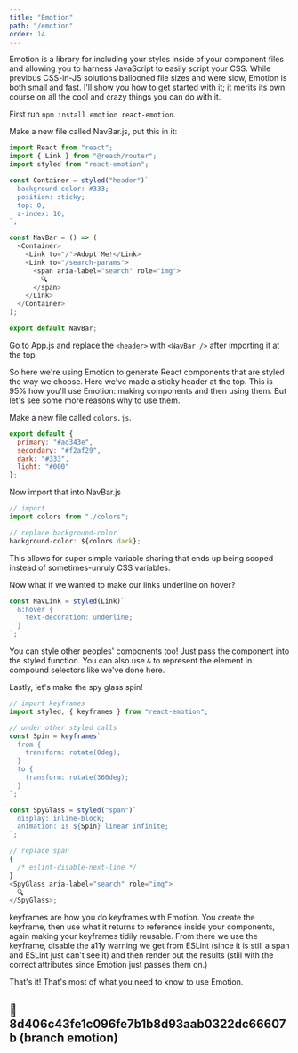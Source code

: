```yaml
---
title: "Emotion"
path: "/emotion"
order: 14
---
```


Emotion is a library for including your styles inside of your component files and allowing you to harness JavaScript to easily script your CSS. While previous CSS-in-JS solutions ballooned file sizes and were slow, Emotion is both small and fast. I'll show you how to get started with it; it merits its own course on all the cool and crazy things you can do with it.

First run `npm install emotion react-emotion`.

Make a new file called NavBar.js, put this in it:

```javascript
import React from "react";
import { Link } from "@reach/router";
import styled from "react-emotion";

const Container = styled("header")`
  background-color: #333;
  position: sticky;
  top: 0;
  z-index: 10;
`;

const NavBar = () => (
  <Container>
    <Link to="/">Adopt Me!</Link>
    <Link to="/search-params">
      <span aria-label="search" role="img">
        🔍
      </span>
    </Link>
  </Container>
);

export default NavBar;
```

Go to App.js and replace the `<header>` with `<NavBar />` after importing it at the top.

So here we're using Emotion to generate React components that are styled the way we choose. Here we've made a sticky header at the top. This is 95% how you'll use Emotion: making components and then using them. But let's see some more reasons why to use them.

Make a new file called `colors.js`.

```javascript
export default {
  primary: "#ad343e",
  secondary: "#f2af29",
  dark: "#333",
  light: "#000"
};
```

Now import that into NavBar.js

```javascript
// import
import colors from "./colors";

// replace background-color
background-color: ${colors.dark};
```

This allows for super simple variable sharing that ends up being scoped instead of sometimes-unruly CSS variables.

Now what if we wanted to make our links underline on hover?

```javascript
const NavLink = styled(Link)`
  &:hover {
    text-decoration: underline;
  }
`;
```

You can style other peoples' components too! Just pass the component into the styled function. You can also use `&` to represent the element in compound selectors like we've done here.

Lastly, let's make the spy glass spin!

```javascript
// import keyframes
import styled, { keyframes } from "react-emotion";

// under other styled calls
const Spin = keyframes`
  from {
    transform: rotate(0deg);
  }
  to {
    transform: rotate(360deg);
  }
`;

const SpyGlass = styled("span")`
  display: inline-block;
  animation: 1s ${Spin} linear infinite;
`;

// replace span
{
  /* eslint-disable-next-line */
}
<SpyGlass aria-label="search" role="img">
  🔍
</SpyGlass>;
```

keyframes are how you do keyframes with Emotion. You create the keyframe, then use what it returns to reference inside your components, again making your keyframes tidily reusable. From there we use the keyframe, disable the a11y warning we get from ESLint (since it is still a span and ESLint just can't see it) and then render out the results (still with the correct attributes since Emotion just passes them on.)

That's it! That's most of what you need to know to use Emotion.

## 🌳 8d406c43fe1c096fe7b1b8d93aab0322dc66607b (branch emotion)
